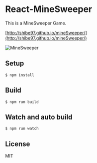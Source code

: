 # React-MineSweeper
This is a MineSweeper Game.

[http://shibe97.github.io/mineSweeper/](http://shibe97.github.io/mineSweeper/)

![MineSweeper](https://shibe97.github.io/assets/images/ss/ss_minesweeper_01.png)

## Setup
```
$ npm install
```

## Build
```
$ npm run build
```

## Watch and auto build
```
$ npm run watch
```

## License
MIT
